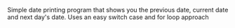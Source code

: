 Simple date printing program that shows you the previous date, current date and next day's date. 
Uses an easy switch case and for loop approach
